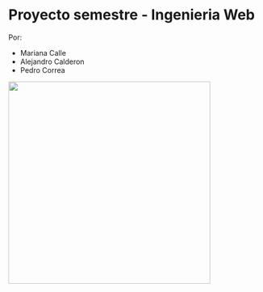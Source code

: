 # Proyecto semestre - Ingenieria Web

Por: 
- Mariana Calle  
- Alejandro Calderon  
- Pedro Correa  

<img src="https://i.gifer.com/JYEx.gif" width="400"/>


